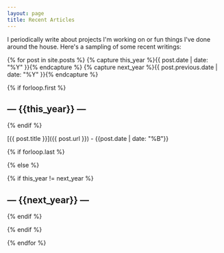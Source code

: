 ```yaml
---
layout: page
title: Recent Articles
---
```


I periodically write about projects I'm working on or fun things I've done around the house. Here's a sampling of some recent writings:

{% for post in site.posts  %}
{% capture this_year %}{{ post.date | date: "%Y" }}{% endcapture %}
{% capture next_year %}{{ post.previous.date | date: "%Y" }}{% endcapture %}

{% if forloop.first %}
<h2 class='text-center' id='{{ this_year }}-ref'>&mdash; {{this_year}} &mdash;</h2>
{% endif %}

[{{ post.title }}]({{ post.url }}) - {{post.date | date: "%B"}}

{% if forloop.last %}

{% else %}

{% if this_year != next_year %}
<h2 class='text-center' id='{{ next_year }}-ref'>&mdash; {{next_year}} &mdash;</h2>
{% endif %}

{% endif %}

{% endfor %}